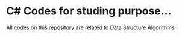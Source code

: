 # C# Codes for studing purpose...
All codes on this repository are related to Data Structure Algorithms.
